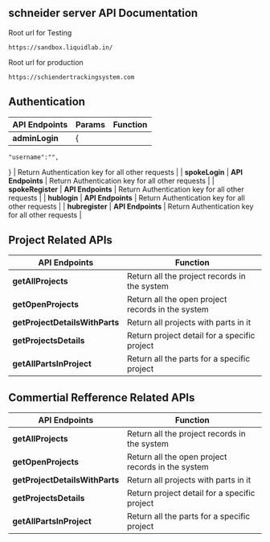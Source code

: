 ## schneider server API Documentation

Root url for Testing 
```
https://sandbox.liquidlab.in/
```

Root url for production 
```
https://schiendertrackingsystem.com
```
## Authentication

| **API Endpoints**  | **Params**  | **Function**                                      |
|--------------------|--------------------|---------------------------------------------------|
| **adminLogin**     | {
    "username":"",
    
} | Return Authentication key for all other requests  |
| **spokeLogin**     | **API Endpoints**  | Return Authentication key for all other requests  |
| **spokeRegister**  | **API Endpoints**  | Return Authentication key for all other requests  |
| **hublogin**       | **API Endpoints**  | Return Authentication key for all other requests  |
| **hubregister**    | **API Endpoints**  | Return Authentication key for all other requests  |


## Project Related APIs

| **API Endpoints**               | **Function**                                      |
|---------------------------------|---------------------------------------------------|
| **getAllProjects**              | Return all the project records in the system      |
| **getOpenProjects**             | Return all the open project records in the system |
| **getProjectDetailsWithParts**  | Return all projects with parts in it              |
| **getProjectsDetails**          | Return project detail for a specific project      |
| **getAllPartsInProject**        | Return all the parts for a specific project       |


## Commertial Refference Related APIs

| **API Endpoints**               | **Function**                                      |
|---------------------------------|---------------------------------------------------|
| **getAllProjects**              | Return all the project records in the system      |
| **getOpenProjects**             | Return all the open project records in the system |
| **getProjectDetailsWithParts**  | Return all projects with parts in it              |
| **getProjectsDetails**          | Return project detail for a specific project      |
| **getAllPartsInProject**        | Return all the parts for a specific project       |